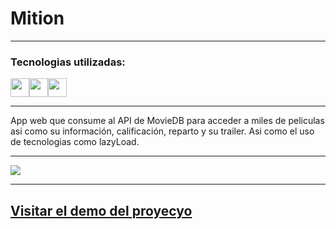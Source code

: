 # Mition

--- 

### Tecnologias utilizadas:

<img src="https://cdn-icons-png.flaticon.com/512/174/174854.png" width='30px' ><img src="https://cdn-icons-png.flaticon.com/512/732/732190.png" width='30px' ><img src="https://cdn-icons-png.flaticon.com/512/5968/5968292.png" width='30px' >

--- 

App web que consume al API de MovieDB para acceder a miles de peliculas asi como su información, calificación, reparto y su trailer.
Asi como el uso de tecnologias como lazyLoad.

---

![](https://i.imgur.com/kbvfRls.png)

---

## [Visitar el demo del proyecyo](https://trusting-bose-317de8.netlify.app/) 
